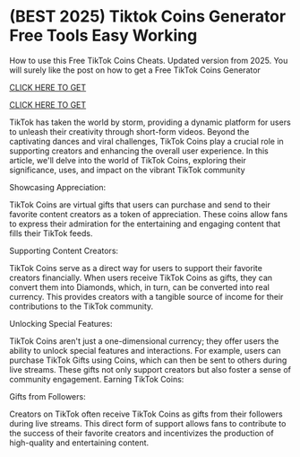 # (BEST 2025) Tiktok Coins Generator Free​ Tools Easy Working

How to use this Free TikTok Coins Cheats. Updated version from 2025. You will surely like the post on how to get a Free TikTok Coins Generator

[CLICK HERE TO GET](https://appbitly.com/tiktok-coin)

[CLICK HERE TO GET](https://appbitly.com/tiktok-coin)


TikTok has taken the world by storm, providing a dynamic platform for users to unleash their creativity through short-form videos. Beyond the captivating dances and viral challenges, TikTok Coins play a crucial role in supporting creators and enhancing the overall user experience. In this article, we'll delve into the world of TikTok Coins, exploring their significance, uses, and impact on the vibrant TikTok community

Showcasing Appreciation:

TikTok Coins are virtual gifts that users can purchase and send to their favorite content creators as a token of appreciation. These coins allow fans to express their admiration for the entertaining and engaging content that fills their TikTok feeds.

Supporting Content Creators:

TikTok Coins serve as a direct way for users to support their favorite creators financially. When users receive TikTok Coins as gifts, they can convert them into Diamonds, which, in turn, can be converted into real currency. This provides creators with a tangible source of income for their contributions to the TikTok community.

Unlocking Special Features:

TikTok Coins aren't just a one-dimensional currency; they offer users the ability to unlock special features and interactions. For example, users can purchase TikTok Gifts using Coins, which can then be sent to others during live streams. These gifts not only support creators but also foster a sense of community engagement.
Earning TikTok Coins:

Gifts from Followers:

Creators on TikTok often receive TikTok Coins as gifts from their followers during live streams. This direct form of support allows fans to contribute to the success of their favorite creators and incentivizes the production of high-quality and entertaining content.